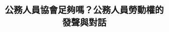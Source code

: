 ---
layout: post
title: "公務人員協會足夠嗎？公務人員勞動權的發聲與對話"
tags:
  - "權益"
  - "法規"
id: 1
thumbnail: "/images/post/1/1JdX3jjFbFAkbzZuf07G706c_qaCNyO-_.jpg"
description: " 「支持公務人員可合法組織工會,以保障相關權益」連署案"
color: "Red"
publish: "true"
departments:
  - "勞動部"
cover:
  link: ""
introduction:
  content: ""
  image: ""
join:
  type: "提"
  image: "/images/post/1/1qJHSJc5yDawg0CDyr1Db63BsnhF28z4D.jpg"
embed:
  - type: "mind_map"
    links:
      - "https://miro.com/app/live-embed/o9J_k06JA8Q=/?moveToViewport=-7897,-2522,11788,4185&amp;embedAutoplay=true"
  - type: "transcript"
    links:
      - "https://sayit.pdis.nat.gov.tw/2017-03-17-%E9%96%8B%E6%94%BE%E6%94%BF%E5%BA%9C%E8%81%AF%E7%B5%A1%E4%BA%BA%E7%AC%AC%E4%B8%80%E6%AC%A1%E5%8D%94%E4%BD%9C%E6%9C%83%E8%AD%B0"
pictures:
---